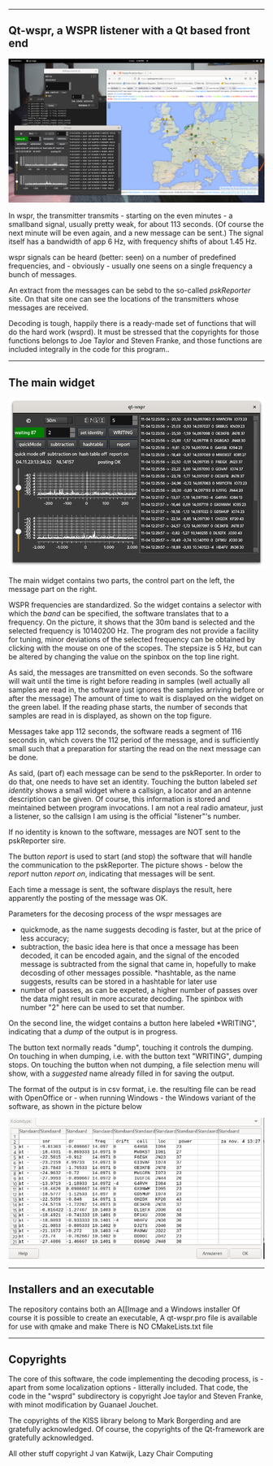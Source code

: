 

-----------------------------------------------------------------------------
Qt-wspr, a WSPR listener with a Qt based front end
-----------------------------------------------------------------------------

![overview](/qt-wspr-screen.png?raw=true)

In wspr, the transmitter transmits - starting on the even minutes -
a smallband signal, usually pretty weak, for about 113 seconds.
(Of course the next minute will be even again, and a new message can
be sent.)
The signal itself has a bandwidth of app 6 Hz, with frequency shifts of
about 1.45 Hz.

wspr signals can be heard (better: seen) on a number of predefined
frequencies, and - obviously - usually one seens on a single frequency
a bunch of messages.

An extract from the messages can be sebd to the so-called *pskReporter*
site. On that site one can see the locations of the transmitters whose messages
are received.

Decoding is tough, happily there is a ready-made set of functions that
will do the hard work (wsprd). It must be stressed that the
copyrights for those functions belongs to Joe Taylor and Steven Franke,
and those functions are included integrally in the code for this program..


-----------------------------------------------------------------------
The main widget
----------------------------------------------------------------------

![overview](/main-widget.png?raw=true)

The main widget contains two parts, the control part on the left,
the message part on the right.

WSPR frequencies are standardized. So the widget contains a selector
with which the *band* can be specified, the software translates that to
a frequency.
On the picture, it shows that the 30m band is selected and the selected
frequency is 10140200 Hz. The program des not provide a facility for
tuning, minor deviations of the selected frequency can be obtained
by clicking with the mouse on one of the scopes. The stepsize is 5 Hz,
but can be altered by changing the value on the spinbox on the top line
right.

As said, the messages are transmitted on even seconds. So the software
will wait until the time is right before reading in samples (well actually
all samples are read in, the software just ignores the samples arriving
before or after the message)
The amount of time to wait is displayed on the widget on the green
label.
If the reading phase starts, the number of seconds that samples are read in
is displayed, as shown on the top figure.

Messages take app 112 seconds, the software reads a segment of 116 seconds
in, which covers the 112 period of the message, and is sufficiently small
such that a preparation for starting the read on the next message can be
done.

As said, (part of) each message can be send to the pskReporter. In
order to do that, one needs to have set an identity.
Touching the button labeled *set identity* shows a small widget where
a callsign, a locator and an antenne description can be given.
Of course, this information is stored and meintained between
program invocations.
I am not a real radio amateur, just a listener, so the callsign I am
using is the official "listener"'s number.

If no identity is known to the software, messages are NOT sent to the
pskReporter sire.

The button *report* is used to start (and stop) the software that will
handle the communication to the pskReporter. The picture shows - below
the *report* nutton *report on*, indicating that messages will be sent.

Each time a message is sent, the software displays the result, here apparently
the posting of the message was OK.

Parameters for the decosing process of the wspr messages are

 * quickmode, as the name suggests decoding is faster, but at the price of less accuracy;
 * subtraction, the basic idea here is that once a message has been decoded, it can be encoded again, and the signal of the encoded message is subtracted from
the signal that came in, hopefully to make decosding of other messages possible.
 *hashtable, as the name suggests, results can be stored in a hashtable for
later use
 * number of passes, as can be expeted, a higher number of passes over the
data might result in more accurate decoding. The spinbox with number "2"
here can be used to set that number.

On the second line, the widget contains a button here labeled *WRITING",
indicating that a *dump* of the output is in progress.

The button text normally reads "dump", touching it controls the dumping.
On touching in when dumping, i.e. with the button text "WRITING", dumping
stops. On touching the button when not dumping, a file selection menu
will show, with a *suggested* name already filled in for saving the
output.

The format of the output is in csv format, i.e. the resulting file can be
read with OpenOffice or - when running Windows - the Windows variant
of the software, as shown in the picture below

![overview](/results.png?raw=true)


------------------------------------------------------------------------
Installers and an executable
-------------------------------------------------------------------------

The repository contains both an A[[Image and a Windows installer
Of course it is possible to create an executable,
A qt-wspr.pro file is available for use with qmake and make
There is NO CMakeLists.txt file

-------------------------------------------------------------------------
Copyrights
--------------------------------------------------------------------------

The core of this software, the code implementing the decoding process,
is - apart from some localization options - litterally included.
That code, the code in the "wsprd" subdirectory is copyright
Joe taylor and Steven Franke, with minot modification by Guanael Jouchet.

The copyrights of the KISS library belong to Mark Borgerding and
are gratefully acknowledged.
Of course, the copyrights of the Qt-framework are gratefully acknowledged.

All other stuff copyright J van Katwijk, Lazy Chair Computing

